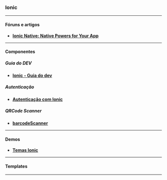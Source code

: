 ### Ionic

---

#### Fóruns e artigos
- __[Ionic Native: Native Powers for Your App](http://blog.ionic.io/ionic-native-native-powers-for-your-app/)__

---

#### Componentes

##### Guia do DEV
- __[Ionic - Guia do dev](https://github.com/jgabriellima/guia-do-desenvolvedor)__

##### Autenticação
- __[Autenticação com Ionic](https://ionicthemes.com/tutorials/about/add-ionic-platform-authentication-to-your-ionic-app)__

##### QRCode Scanner
- __[barcodeScanner](http://ngcordova.com/docs/plugins/barcodeScanner/)__

---

#### Demos
- __[Temas Ionic](https://ionicthemes.com/)__

---

#### Templates

---